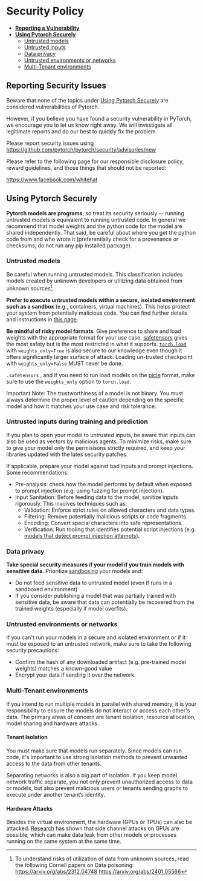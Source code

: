 # Security Policy

 - [**Reporting a Vulnerability**](#reporting-a-vulnerability)
 - [**Using Pytorch Securely**](#using-pytorch-securely)
   - [Untrusted models](#untrusted-models)
   - [Untrusted inputs](#untrusted-inputs)
   - [Data privacy](#data-privacy)
   - [Untrusted environments or networks](#untrusted-environments-or-networks)
   - [Multi-Tenant environments](#multi-tenant-environments)

## Reporting Security Issues

Beware that none of the topics under [Using Pytorch Securely](#using-pytorch-securely) are considered vulnerabilities of Pytorch.

However, if you believe you have found a security vulnerability in PyTorch, we encourage you to let us know right away. We will investigate all legitimate reports and do our best to quickly fix the problem.

Please report security issues using https://github.com/pytorch/pytorch/security/advisories/new

Please refer to the following page for our responsible disclosure policy, reward guidelines, and those things that should not be reported:

https://www.facebook.com/whitehat


## Using Pytorch Securely
**Pytorch models are programs**, so treat its security seriously -- running untrusted models is equivalent to running untrusted code. In general we recommend that model weights and the python code for the model are shared independently. That said, be careful about where you get the python code from and who wrote it (preferentially check for a provenance or checksums, do not run any pip installed package).

### Untrusted models
Be careful when running untrusted models. This classification includes models created by unknown developers or utilizing data obtained from unknown sources[^data-poisoning-sources].

**Prefer to execute untrusted models within a secure, isolated environment such as a sandbox** (e.g., containers, virtual machines). This helps protect your system from potentially malicious code. You can find further details and instructions in [this page](https://developers.google.com/code-sandboxing).

**Be mindful of risky model formats**. Give preference to share and load weights with the appropriate format for your use case. [safetensors](https://huggingface.co/docs/safetensors/en/index) gives the most safety but is the most restricted in what it supports. [`torch.load`](https://pytorch.org/docs/stable/generated/torch.load.html#torch.load) with `weights_only=True` is also secure to our knowledge even though it offers significantly larger surface of attack. Loading un-trusted checkpoint with `weights_only=False` MUST never be done.


`.safetensors` , and if you need to run load models on the [picle](https://docs.python.org/3/library/pickle.html) format, make sure to use the `weights_only` option to `torch.load`.

Important Note: The trustworthiness of a model is not binary. You must always determine the proper level of caution depending on the specific model and how it matches your use case and risk tolerance.

[^data-poisoning-sources]: To understand risks of utilization of data from unknown sources, read the following Cornell papers on Data poisoning:
    https://arxiv.org/abs/2312.04748
    https://arxiv.org/abs/2401.05566

### Untrusted inputs during training and prediction

If you plan to open your model to untrusted inputs, be aware that inputs can also be used as vectors by malicious agents. To minimize risks, make sure to give your model only the permisisons strictly required, and keep your libraries updated with the lates security patches. 

If applicable, prepare your model against bad inputs and prompt injections. Some recommendations:
- Pre-analysis: check how the model performs by default when exposed to prompt injection (e.g. using fuzzing for prompt injection).
- Input Sanitation: Before feeding data to the model, sanitize inputs rigorously. This involves techniques such as:
    - Validation: Enforce strict rules on allowed characters and data types.
    - Filtering: Remove potentially malicious scripts or code fragments.
    - Encoding: Convert special characters into safe representations.
    - Verification: Run tooling that identifies potential script injections (e.g. [models that detect prompt injection attempts](https://python.langchain.com/docs/guides/safety/hugging_face_prompt_injection)).

### Data privacy

**Take special security measures if your model if you train models with sensitive data**. Prioritize [sandboxing](https://developers.google.com/code-sandboxing) your models and:
- Do not feed sensitive data to untrusted model (even if runs in a sandboxed environment)
- If you consider publishing a model that was partially trained with sensitive data, be aware that data can potentially be recovered from the trained weights (especially if model overfits).

### Untrusted environments or networks

If you can't run your models in a secure and isolated environment or if it must be exposed to an untrusted network, make sure to take the following security precautions:
* Confirm the hash of any downloaded artifact (e.g. pre-trained model weights) matches a known-good value
* Encrypt your data if sending it over the network.

### Multi-Tenant environments

If you intend to run multiple models in parallel with shared memory, it is your responsibility to ensure the models do not interact or access each other's data. The primary areas of concern are tenant isolation, resource allocation, model sharing and hardware attacks.

#### Tenant Isolation

You must make sure that models run separately. Since models can run code, it's important to use strong isolation methods to prevent unwanted access to the data from other tenants.

Separating networks is also a big part of isolation. If you keep model network traffic separate, you not only prevent unauthorized access to data or models, but also prevent malicious users or tenants sending graphs to execute under another tenant’s identity.

#### Hardware Attacks

Besides the virtual environment, the hardware (GPUs or TPUs) can also be attacked. [Research](https://scholar.google.com/scholar?q=gpu+side+channel) has shown that side channel attacks on GPUs are possible, which can make data leak from other models or processes running on the same system at the same time.

